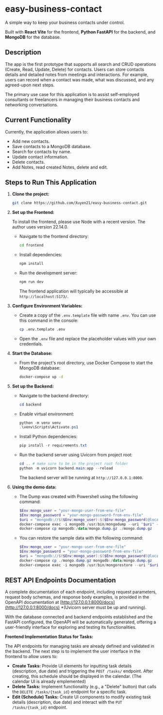 # easy-business-contact

A simple way to keep your business contacts under control.

Built with **React Vite** for the frontend, **Python FastAPI** for the backend, and **MongoDB** for the database.

## Description

The app is the first prototype that supports all search and CRUD operations (Create, Read, Update, Delete) for contacts. Users can store contacts details and detailed notes from meetings and interactions. For example, users can record when a contact was made, what was discussed, and any agreed-upon next steps.

The primary use case for this application is to assist self-employed consultants or freelancers in managing their business contacts and networking conversations.

## Current Functionality

Currently, the application allows users to:

- Add new contacts.
- Save contacts to a MongoDB database.
- Search for contacts by name.
- Update contact information.
- Delete contacts.
- Add Notes, read created Notes, delete and edit.

## Steps to Run This Application

1.  **Clone the project:**

    ```bash
    git clone https://github.com/Xuyen21/easy-business-contact.git
    ```

2.  **Set up the Frontend:**

    To install the frontend, please use Node with a recent version. The author uses version 22.14.0.

    - Navigate to the frontend directory:
      ```bash
      cd frontend
      ```
    - Install dependencies:
      ```bash
      npm install
      ```
    - Run the development server:
      ```bash
      npm run dev
      ```
      The frontend application will typically be accessible at `http://localhost:5173/`.

3.  **Configure Environment Variables:**

    - Create a copy of the `.env.template` file with name `.env`. You can use this command in the console:

      ```bash
      cp .env.template .env
      ```

    - Open the `.env` file and replace the placeholder values with your own credentials.

4.  **Start the Database:**

    - From the project's root directory, use Docker Compose to start the MongoDB database:
      ```bash
      docker-compose up -d
      ```

5.  **Set up the Backend:**

    - Navigate to the backend directory:
      ```Powershell
      cd backend
      ```
    - Enable virtual environment:
      ```Powershell
      python -m venv venv
      .\venv\Scripts\Activate.ps1
      ```
    - Install Python dependencies:
      ```Powershell
      pip install -r requirements.txt
      ```
    - Run the backend server using Uvicorn from project root:
      ```Powershell
      cd .. # make sure to be in the project root folder
      python -m uvicorn backend.main:app --reload
      ```
      The backend server will be running at `http://127.0.0.1:8000`.

6.  **Using the demo data:**

    - The Dump was created with Powershell using the following command:

      ```Powershell
      $Env:mongo_user = "your-mongo-user-from-env-file"
      $Env:mongo_password = "your-mongo-password-from-env-file"
      $uri = "mongodb://$($Env:mongo_user):$($Env:mongo_password)@localhost:27017/"
      docker-compose exec -i mongodb /usr/bin/mongodump --uri "$uri" --gzip --archive=/data/mongo.dump.gz
      docker-compose cp mongodb:/data/mongo.dump.gz ./mongo.dump.gz
      ```

    - You can restore the sample data with the following command:

      ```Powershell
      $Env:mongo_user = "your-mongo-user-from-env-file"
      $Env:mongo_password = "your-mongo-password-from-env-file"
      $uri = "mongodb://$($Env:mongo_user):$($Env:mongo_password)@localhost:27017/"
      docker-compose cp ./mongo.dump.gz mongodb:/data/mongo.dump.gz
      docker-compose exec -i mongodb /usr/bin/mongorestore --uri "$uri" --gzip --archive=/data/mongo.dump.gz
      ```

## REST API Endpoints Documentation

A complete documentation of each endpoint, including request parameters, request body schemas, and response body examples, is provided in the OpenAPI documentation at [http://127.0.0.1:8000/docs](http://127.0.0.1:8000/docs) \*(Uvicorn server must be up and running). 

With the database connected and backend endpoints established and the FastAPI configured, the OpenAPI will be automatically generated, offering a user-friendly interface for exploring and testing its functionalities.

**Frontend Implementation Status for Tasks:**

The API endpoints for managing tasks are already defined and validated in the backend. The next step is to implement the user interface in the frontend to allow users to:

- **Create Tasks:** Provide UI elements for inputting task details (description, due date) and triggering the `POST /tasks/` endpoint. After creating, this schedule should be displayed in the calendar. (The calendar UI is already emplemented)
- **Delete Tasks:** Implement functionality (e.g., a "Delete" button) that calls the `DELETE /tasks/{task_id}` endpoint for a specific task.
- **Edit (Schedule) Tasks:** Create UI components to modify existing task details (description, due date) and interact with the `PUT /tasks/{task_id}` endpoint.

